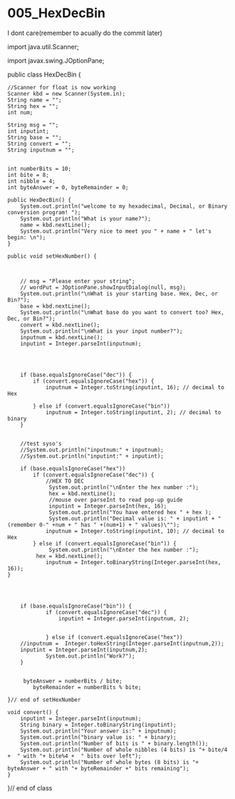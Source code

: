 # 005_HexDecBin


I dont care(remember to acually do the commit later)


import java.util.Scanner;

import javax.swing.JOptionPane;

public class HexDecBin {

	//Scanner for float is now working
	Scanner kbd = new Scanner(System.in);
	String name = "";
	String hex = "";
	int num;
	
	String msg = "";
	int inputint;
	String base = "";
	String convert = "";
	String inputnum = "";
	
	
	int numberBits = 10;
	int bite = 8; 
	int nibble = 4;
	int byteAnswer = 0, byteRemainder = 0;
	
	public HexDecBin() {
		System.out.println("welcome to my hexadecimal, Decimal, or Binary conversion program! ");
		System.out.println("What is your name?");
		name = kbd.nextLine();
		System.out.println("Very nice to meet you " + name + " let's begin: \n");
	}

	public void setHexNumber() {

		
		
		// msg = "Please enter your string";
		// wordPut = JOptionPane.showInputDialog(null, msg);
		System.out.println("\nWhat is your starting base. Hex, Dec, or Bin?");
		base = kbd.nextLine();
		System.out.println("\nWhat base do you want to convert too? Hex, Dec, or Bin?");
		convert = kbd.nextLine();
		System.out.println("\nWhat is your input number?");
		inputnum = kbd.nextLine();
		inputint = Integer.parseInt(inputnum);

		
		
		
		if (base.equalsIgnoreCase("dec")) {
			if (convert.equalsIgnoreCase("hex")) {
				inputnum = Integer.toString(inputint, 16); // decimal to Hex
				
			} else if (convert.equalsIgnoreCase("bin"))
				inputnum = Integer.toString(inputint, 2); // decimal to binary
		}
		
		
		//test syso's
		//System.out.println("inputnum:" + inputnum);
		//System.out.println("inputint:" + inputint);
		
		if (base.equalsIgnoreCase("hex"))
			if (convert.equalsIgnoreCase("dec")) {
				//HEX TO DEC
				 System.out.println("\nEnter the hex number :");
				 hex = kbd.nextLine();
			     //mouse over parseInt to read pop-up guide
				 inputint = Integer.parseInt(hex, 16);
				 System.out.println("You have entered hex " + hex );
				 System.out.println("Decimal value is: " + inputint + "(remember 0-" +num + " has " +(num+1) + " values)\"");
				inputnum = Integer.toString(inputint, 10); // decimal to Hex
			} else if (convert.equalsIgnoreCase("bin")) {
				 System.out.println("\nEnter the hex number :");
			 hex = kbd.nextLine();
				inputnum = Integer.toBinaryString(Integer.parseInt(hex, 16)); 
	}
			
				
		
		
		if (base.equalsIgnoreCase("bin")) {
				if (convert.equalsIgnoreCase("dec")) {
					inputint = Integer.parseInt(inputnum, 2);
					
					
				} else if (convert.equalsIgnoreCase("hex"))
		//inputnum =  Integer.toHexString(Integer.parseInt(inputnum,2));
		inputint = Integer.parseInt(inputnum,2);
				System.out.println("Work?");
		}
		 
		 
		 byteAnswer = numberBits / bite;
			byteRemainder = numberBits % bite;

	}// end of setHexNumber

	void convert() {
		inputint = Integer.parseInt(inputnum);
		String binary = Integer.toBinaryString(inputint);
		System.out.println("Your answer is:" + inputnum);
		System.out.println("binary value is: " + binary);
		System.out.println("Number of bits is " + binary.length());
		System.out.println("Number of whole nibbles (4 bits) is "+ bite/4 +  " with "+ bite%4 +  " bits over left");
		System.out.println("Number of whole bytes (8 bits) is "+ byteAnswer + " with "+ byteRemainder +" bits remaining");
	}
	
}// end of class

